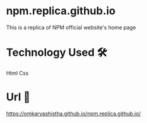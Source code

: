 # npm.replica.github.io
This is a replica of NPM official website's home page

# Technology Used 🛠
Html
Css


# Url 🔗
https://omkarvashistha.github.io/npm.replica.github.io/

